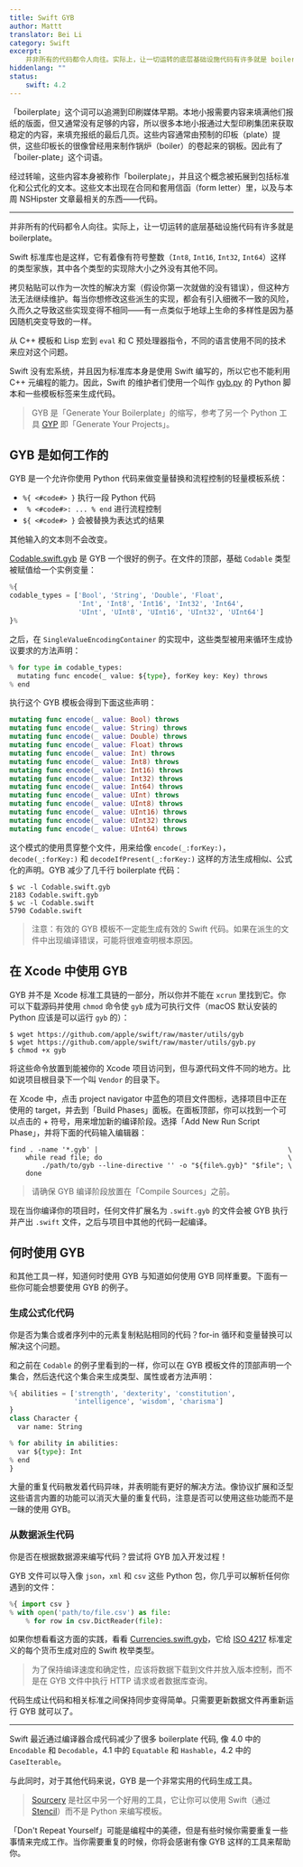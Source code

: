 ```yaml
---
title: Swift GYB
author: Mattt
translator: Bei Li
category: Swift
excerpt:
    并非所有的代码都令人向往。实际上，让一切运转的底层基础设施代码有许多就是 boilerplate。
hiddenlang: ""
status:
    swift: 4.2
---
```


「boilerplate」这个词可以追溯到印刷媒体早期。本地小报需要内容来填满他们报纸的版面，但又通常没有足够的内容，所以很多本地小报通过大型印刷集团来获取稳定的内容，来填充报纸的最后几页。这些内容通常由预制的印板（plate）提供，这些印板长的很像曾经用来制作锅炉（boiler）的卷起来的钢板。因此有了「boiler-plate」这个词语。

经过转喻，这些内容本身被称作「boilerplate」，并且这个概念被拓展到包括标准化和公式化的文本。这些文本出现在合同和套用信函（form letter）里，以及与本周 NSHipster 文章最相关的东西——代码。

---

并非所有的代码都令人向往。实际上，让一切运转的底层基础设施代码有许多就是 boilerplate。

Swift 标准库也是这样，它有着像有符号整数（`Int8`, `Int16`, `Int32`, `Int64`）这样的类型家族，其中各个类型的实现除大小之外没有其他不同。

拷贝粘贴可以作为一次性的解决方案（假设你第一次就做的没有错误），但这种方法无法继续维护。每当你想修改这些派生的实现，都会有引入细微不一致的风险，久而久之导致这些实现变得不相同——有一点类似于地球上生命的多样性是因为基因随机突变导致的一样。

从 C++ 模板和 Lisp 宏到 `eval` 和 C 预处理器指令，不同的语言使用不同的技术来应对这个问题。

Swift 没有宏系统，并且因为标准库本身是使用 Swift 编写的，所以它也不能利用 C++ 元编程的能力。因此，Swift 的维护者们使用一个叫作 [gyb.py](https://github.com/apple/swift/blob/master/utils/gyb.py) 的 Python 脚本和一些模板标签来生成代码。

> GYB 是「Generate Your Boilerplate」的缩写，参考了另一个 Python 工具 [GYP](https://gyp.gsrc.io) 即「Generate Your Projects」。

## GYB 是如何工作的

GYB 是一个允许你使用 Python 代码来做变量替换和流程控制的轻量模板系统：

- `%{ <#code#> }` 执行一段 Python 代码
- ` % <#code#>: ... % end` 进行流程控制
- `${ <#code#> }` 会被替换为表达式的结果

其他输入的文本则不会改变。

[Codable.swift.gyb](https://github.com/apple/swift/blob/master/stdlib/public/core/Codable.swift.gyb) 是 GYB 一个很好的例子。在文件的顶部，基础 `Codable` 类型被赋值给一个实例变量：

```python
%{
codable_types = ['Bool', 'String', 'Double', 'Float',
                 'Int', 'Int8', 'Int16', 'Int32', 'Int64',
                 'UInt', 'UInt8', 'UInt16', 'UInt32', 'UInt64']
}%
```

之后，在 `SingleValueEncodingContainer` 的实现中，这些类型被用来循环生成协议要求的方法声明：

```python
% for type in codable_types:
  mutating func encode(_ value: ${type}, forKey key: Key) throws
% end
```

执行这个 GYB 模板会得到下面这些声明：

```swift
mutating func encode(_ value: Bool) throws
mutating func encode(_ value: String) throws
mutating func encode(_ value: Double) throws
mutating func encode(_ value: Float) throws
mutating func encode(_ value: Int) throws
mutating func encode(_ value: Int8) throws
mutating func encode(_ value: Int16) throws
mutating func encode(_ value: Int32) throws
mutating func encode(_ value: Int64) throws
mutating func encode(_ value: UInt) throws
mutating func encode(_ value: UInt8) throws
mutating func encode(_ value: UInt16) throws
mutating func encode(_ value: UInt32) throws
mutating func encode(_ value: UInt64) throws
```

这个模式的使用贯穿整个文件，用来给像 `encode(_:forKey:)`，`decode(_:forKey:)` 和 `decodeIfPresent(_:forKey:)` 这样的方法生成相似、公式化的声明。GYB 减少了几千行 boilerplate 代码：

```terminal
$ wc -l Codable.swift.gyb
2183 Codable.swift.gyb
$ wc -l Codable.swift
5790 Codable.swift
```

> 注意：有效的 GYB 模板不一定能生成有效的 Swift 代码。如果在派生的文件中出现编译错误，可能将很难查明根本原因。

## 在 Xcode 中使用 GYB

GYB 并不是 Xcode 标准工具链的一部分，所以你并不能在 `xcrun` 里找到它。你可以下载源码并使用 `chmod` 命令使 `gyb` 成为可执行文件（macOS 默认安装的 Python 应该是可以运行 `gyb` 的）：

```terminal
$ wget https://github.com/apple/swift/raw/master/utils/gyb
$ wget https://github.com/apple/swift/raw/master/utils/gyb.py
$ chmod +x gyb
```

将这些命令放置到能被你的 Xcode 项目访问到，但与源代码文件不同的地方。比如说项目根目录下一个叫 `Vendor` 的目录下。

在 Xcode 中，点击 project navigator 中蓝色的项目文件图标，选择项目中正在使用的 target，并去到「Build Phases」面板。在面板顶部，你可以找到一个可以点击的 + 符号，用来增加新的编译阶段。选择「Add New Run Script Phase」，并将下面的代码输入编辑器：

```shell
find . -name '*.gyb' |                                               \
    while read file; do                                              \
        ./path/to/gyb --line-directive '' -o "${file%.gyb}" "$file"; \
    done
```

> 请确保 GYB 编译阶段放置在「Compile Sources」之前。

现在当你编译你的项目时，任何文件扩展名为 `.swift.gyb` 的文件会被 GYB 执行并产出 `.swift` 文件，之后与项目中其他的代码一起编译。

## 何时使用 GYB

和其他工具一样，知道何时使用 GYB 与知道如何使用 GYB 同样重要。下面有一些你可能会想要使用 GYB 的例子。

### 生成公式化代码

你是否为集合或者序列中的元素复制粘贴相同的代码？for-in 循环和变量替换可以解决这个问题。

和之前在 `Codable` 的例子里看到的一样，你可以在 GYB 模板文件的顶部声明一个集合，然后迭代这个集合来生成类型、属性或者方法声明：

```python
%{ abilities = ['strength', 'dexterity', 'constitution',
                'intelligence', 'wisdom', 'charisma']
}
class Character {
  var name: String

% for ability in abilities:
  var ${type}: Int
% end
}
```

大量的重复代码散发着代码异味，并表明能有更好的解决方法。像协议扩展和泛型这些语言内置的功能可以消灭大量的重复代码，注意是否可以使用这些功能而不是一昧的使用 GYB。

### 从数据派生代码

你是否在根据数据源来编写代码？尝试将 GYB 加入开发过程！

GYB 文件可以导入像 `json`，`xml` 和 `csv` 这些 Python 包，你几乎可以解析任何你遇到的文件：

```python
%{ import csv }
% with open('path/to/file.csv') as file:
    % for row in csv.DictReader(file):
```

如果你想看看这方面的实践，看看 [Currencies.swift.gyb](https://github.com/Flight-School/Money/blob/master/Sources/Money/Currency.swift.gyb)，它给 [ISO 4217](https://www.iso.org/iso-4217-currency-codes.html) 标准定义的每个货币生成对应的 Swift 枚举类型。

> 为了保持编译速度和确定性，应该将数据下载到文件并放入版本控制，而不是在 GYB 文件中执行 HTTP 请求或者数据库查询。

代码生成让代码和相关标准之间保持同步变得简单。只需要更新数据文件再重新运行 GYB 就可以了。

---

Swift 最近通过编译器合成代码减少了很多 boilerplate 代码, 像 4.0 中的 `Encodable` 和 `Decodable`，4.1 中的 `Equatable` 和 `Hashable`，4.2 中的 `CaseIterable`。

与此同时，对于其他代码来说，GYB 是一个非常实用的代码生成工具。

> [Sourcery](https://github.com/krzysztofzablocki/Sourcery) 是社区中另一个好用的工具，它让你可以使用 Swift（通过 [Stencil](https://github.com/stencilproject/Stencil)）而不是 Python 来编写模板。

「Don't Repeat Yourself」可能是编程中的美德，但是有些时候你需要重复一些事情来完成工作。当你需要重复的时候，你将会感谢有像 GYB 这样的工具来帮助你。
